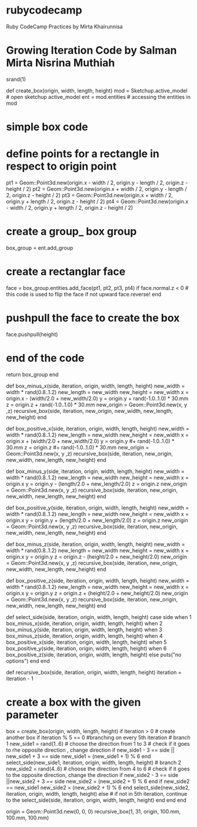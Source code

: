 # rubycodecamp
Ruby CodeCamp Practices by Mirta Khairunnisa

# Growing Iteration Code by Salman Mirta Nisrina Muthiah
srand(1)

def create_box(origin, width, length, height)
  mod = Sketchup.active_model # open sketchup active_model
  ent = mod.entities # accessing the entities in mod

  # simple box code
  # define points for a rectangle in respect to origin point
  pt1 = Geom::Point3d.new(origin.x - width / 2, origin.y - length / 2, origin.z - height / 2)
  pt2 = Geom::Point3d.new(origin.x + width / 2, origin.y - length / 2, origin.z - height / 2)
  pt3 = Geom::Point3d.new(origin.x + width / 2, origin.y + length / 2, origin.z - height / 2)
  pt4 = Geom::Point3d.new(origin.x - width / 2, origin.y + length / 2, origin.z - height / 2)

  # create a group_ box group
  box_group = ent.add_group
  # create a rectanglar face
  face = box_group.entities.add_face(pt1, pt2, pt3, pt4)
  if face.normal.z < 0  # this code is used to flip the face if not upward
    face.reverse!
  end
  # pushpull the face to create the box
  face.pushpull(height)
  # end of the code
  return box_group
end

def box_minus_x(side, iteration, origin, width, length, height)
  new_width = width * rand(0.8..1.2)
  new_length = new_width
  new_height = new_width
  x = origin.x - (width/2.0 + new_width/2.0)
  y = origin.y + rand(-1.0..1.0) * 30.mm
  z = origin.z + rand(-1.0..1.0) * 30.mm
  new_origin = Geom::Point3d.new(x, y ,z)
  recursive_box(side, iteration, new_origin, new_width, new_length, new_height)
end

def box_positive_x(side, iteration, origin, width, length, height)
  new_width = width * rand(0.8..1.2)
  new_length = new_width
  new_height = new_width
  x = origin.x + (width/2.0 + new_width/2.0)
  y = origin.y #+ rand(-1.0..1.0) * 30.mm
  z = origin.z #+ rand(-1.0..1.0) * 30.mm
  new_origin = Geom::Point3d.new(x, y ,z)
  recursive_box(side, iteration, new_origin, new_width, new_length, new_height)
end

def box_minus_y(side, iteration, origin, width, length, height)
  new_width = width * rand(0.8..1.2)
  new_length = new_width
  new_height = new_width
  x = origin.x
  y = origin.y - (length/2.0 + new_length/2.0)
  z = origin.z
  new_origin = Geom::Point3d.new(x, y ,z)
  recursive_box(side, iteration, new_origin, new_width, new_length, new_height)
end

def box_positive_y(side, iteration, origin, width, length, height)
  new_width = width * rand(0.8..1.2)
  new_length = new_width
  new_height = new_width
  x = origin.x
  y = origin.y + (length/2.0 + new_length/2.0)
  z = origin.z
  new_origin = Geom::Point3d.new(x, y ,z)
  recursive_box(side, iteration, new_origin, new_width, new_length, new_height)
end

def box_minus_z(side, iteration, origin, width, length, height)
  new_width = width * rand(0.8..1.2)
  new_length = new_width
  new_height = new_width
  x = origin.x
  y = origin.y
  z = origin.z - (height/2.0 + new_height/2.0)
  new_origin = Geom::Point3d.new(x, y ,z)
  recursive_box(side, iteration, new_origin, new_width, new_length, new_height)
end

def box_positive_z(side, iteration, origin, width, length, height)
  new_width = width * rand(0.8..1.2)
  new_length = new_width
  new_height = new_width
  x = origin.x
  y = origin.y
  z = origin.z + (height/2.0 + new_height/2.0)
  new_origin = Geom::Point3d.new(x, y ,z)
  recursive_box(side, iteration, new_origin, new_width, new_length, new_height)
end

def select_side(side, iteration, origin, width, length, height)
  case side
  when 1
    box_minus_x(side, iteration, origin, width, length, height)
  when 2
    box_minus_y(side, iteration, origin, width, length, height)
  when 3
    box_minus_z(side, iteration, origin, width, length, height)
  when 4
    box_positive_x(side, iteration, origin, width, length, height)
  when 5
    box_positive_y(side, iteration, origin, width, length, height)
  when 6
    box_positive_z(side, iteration, origin, width, length, height)
  else
    puts("no options")
  end
end

def recursive_box(side, iteration, origin, width, length, height)
  iteration = iteration - 1
  # create a box with the given parameter
  box = create_box(origin, width, length, height)
  if iteration > 0
    # create another box
    if iteration % 5 == 0 #branching on every 5th iteration
      # branch 1
      new_side1 = rand(1..6) # choose the direction from 1 to 3
      # check if it goes to rhe opposite direction , change direction
      if new_side1 - 3 == side || new_side1 + 3 == side
        new_side1 = (new_side1 + 1) % 6
      end
      select_side(new_side1, iteration, origin, width, length, height)
      # branch 2
      new_side2 = rand(4..6) # choose the direction from 4 to 6
      # check if it goes to the opposite direction, change the direction
      if new_side2 - 3 == side ||new_side2 + 3 == side
        new_side2 = (new_side2 + 1) % 6
      end
      if new_side2 == new_side1
        new_side2 = (new_side2 + 1) % 6
      end
      select_side(new_side2, iteration, origin, width, length, height)
    else
      # if not in 5th iteration, continue to the
      select_side(side, iteration, origin, width, length, height)
    end
  end
end

origin = Geom::Point3d.new(0, 0, 0)
recursive_box(1, 31, origin, 100.mm, 100.mm, 100.mm)
